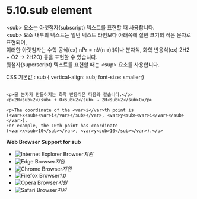 # 5.10.sub element

&lt;sub&gt; 요소는 아랫첨자\(subscript\) 텍스트를 표현할 때 사용합니다.  
&lt;sub&gt; 요소 내부의 텍스트는 일반 텍스트 라인보다 아래쪽에 절반 크기의 작은 문자로 표현되며,  
이러한 아랫첨자는 수학 공식\(ex\) nPr = n!/\(n-r\)!\)이나 분자식, 화학 반응식\(ex\) 2H2 + O2 → 2H2O\) 등을 표현할 수 있습니다.  
윗첨자\(superscript\) 텍스트를 표현할 때는 &lt;sup&gt; 요소를 사용합니다.  
  
CSS 기본값 : sub { vertical-align: sub; font-size: smaller;}

```text

<p>물 분자가 만들어지는 화학 반응식은 다음과 같습니다.</p>
<p>2H<sub>2</sub> + O<sub>2</sub> → 2H<sub>2</sub>O</p>

<p>The coordinate of the <var>i</var>th point is
(<var>x<sub><var>i</var></sub></var>, <var>y<sub><var>i</var></sub></var>).
For example, the 10th point has coordinate
(<var>x<sub>10</sub></var>, <var>y<sub>10</sub></var>).</p>
```

**Web Browser Support for sub**

* ![Internet Explorer Browser](images/icon/ico_ie-true.png)_지원_
* ![Edge Browser](images/icon/ico_edge-true.png)_지원_
* ![Chrome Browser](images/icon/ico_chrome-true.png)_지원_
* ![Firefox Browser](images/icon/ico_firefox-true.png)_1.0_
* ![Opera Browser](images/icon/ico_opera-true.png)_지원_
* ![Safari Browser](images/icon/ico_safari-true.png)_지원_

